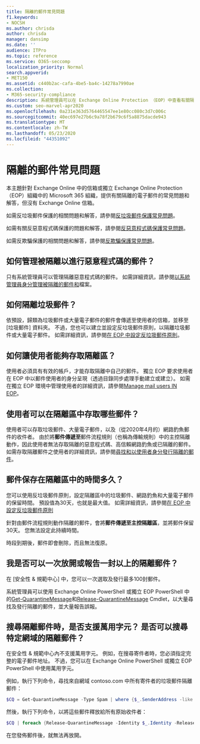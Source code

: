 ```yaml
---
title: 隔離的郵件常見問題
f1.keywords:
- NOCSH
ms.author: chrisda
author: chrisda
manager: dansimp
ms.date: ''
audience: ITPro
ms.topic: reference
ms.service: O365-seccomp
localization_priority: Normal
search.appverid:
- MET150
ms.assetid: c440b2ac-cafa-4be5-ba4c-14278a7990ae
ms.collection:
- M365-security-compliance
description: 系統管理員可以在 Exchange Online Protection （EOP）中查看有關隔離郵件的常見問題和解答。
ms.custom: seo-marvel-apr2020
ms.openlocfilehash: 0a231e363d5764465547ee1e80cc080c3d7c006c
ms.sourcegitcommit: 40ec697e27b6c9a78f2b679c6f5a8875dacde943
ms.translationtype: MT
ms.contentlocale: zh-TW
ms.lasthandoff: 05/23/2020
ms.locfileid: "44351092"
---
```

# <a name="quarantined-messages-faq"></a>隔離的郵件常見問題

本主題針對 Exchange Online 中的信箱或獨立 Exchange Online Protection （EOP）組織中的 Microsoft 365 組織，提供有關隔離的電子郵件的常見問題和解答，但沒有 Exchange Online 信箱。

如需反垃圾郵件保護的相關問題和解答，請參閱[反垃圾郵件保護常見問題](anti-spam-protection-faq.md)。

如需有關反惡意程式碼保護的問題和解答，請參閱[反惡意程式碼保護常見問題](anti-malware-protection-faq-eop.md)。

如需反欺騙保護的相關問題和解答，請參閱[反欺騙保護常見問題](anti-spoofing-protection-faq.md)。

## <a name="how-do-i-manage-messages-that-were-quarantined-for-malware"></a>如何管理被隔離以進行惡意程式碼的郵件？

只有系統管理員可以管理隔離惡意程式碼的郵件。 如需詳細資訊，請參閱[以系統管理員身分管理被隔離的郵件和](manage-quarantined-messages-and-files.md)檔案。

## <a name="how-do-i-quarantine-spam"></a>如何隔離垃圾郵件？

依預設，歸類為垃圾郵件或大量電子郵件的郵件會傳遞至使用者的信箱，並移至 [垃圾郵件] 資料夾。 不過，您也可以建立並設定反垃圾郵件原則，以隔離垃圾郵件或大量電子郵件。 如需詳細資訊，請參閱[在 EOP 中設定反垃圾郵件原則](configure-your-spam-filter-policies.md)。

## <a name="how-do-i-give-users-access-to-the-quarantine"></a>如何讓使用者能夠存取隔離區？

使用者必須具有有效的帳戶，才能存取隔離中自己的郵件。 獨立 EOP 要求使用者在 EOP 中以郵件使用者的身分呈現（透過目錄同步處理手動建立或建立）。 如需在獨立 EOP 環境中管理使用者的詳細資訊，請參閱[Manage mail users IN EOP](manage-mail-users-in-eop.md)。

## <a name="what-messages-can-end-users-access-in-quarantine"></a>使用者可以在隔離區中存取哪些郵件？

使用者可以存取垃圾郵件、大量電子郵件，以及（從2020年4月的）網路釣魚郵件的收件者。 由於將**郵件傳遞至**郵件流程規則（也稱為傳輸規則）中的主控隔離動作，因此使用者無法存取隔離的惡意程式碼、高信賴網路釣魚或已隔離的郵件。 如需存取隔離郵件之使用者的詳細資訊，請參閱[尋找和以使用者身分發行隔離的郵件](find-and-release-quarantined-messages-as-a-user.md)。

## <a name="how-long-are-messages-kept-in-the-quarantine"></a>郵件保存在隔離區中的時間多久？

您可以使用反垃圾郵件原則，設定隔離區中的垃圾郵件、網路釣魚和大量電子郵件的保留時間。 預設值為30天，也就是最大值。 如需詳細資訊，請參閱[在 EOP 中設定反垃圾郵件原則](configure-your-spam-filter-policies.md)

針對由郵件流程規則動作隔離的郵件，會將**郵件傳遞至主控隔離區**，並將郵件保留30天。 您無法設定此持續時間。

時段到期後，郵件即會刪除，而且無法復原。

## <a name="can-i-release-or-report-more-than-one-quarantined-message-at-a-time"></a>我是否可以一次放開或報告一封以上的隔離郵件？

在 [安全性 & 規範中心] 中，您可以一次選取及發行最多100封郵件。

系統管理員可以使用 Exchange Online PowerShell 或獨立 EOP PowerShell 中的[Get-QuarantineMessage](https://docs.microsoft.com/powershell/module/exchange/get-quarantinemessage)和[Release-QuarantineMessage](https://docs.microsoft.com/powershell/module/exchange/release-quarantinemessage) Cmdlet，以大量尋找及發行隔離的郵件，並大量報告誤報。

## <a name="are-wildcards-supported-when-searching-for-quarantined-messages-can-i-search-for-quarantined-messages-for-a-specific-domain"></a>搜尋隔離郵件時，是否支援萬用字元？ 是否可以搜尋特定網域的隔離郵件？

在安全性 & 規範中心內不支援萬用字元。 例如，在搜尋寄件者時，您必須指定完整的電子郵件地址。 不過，您可以在 Exchange Online PowerShell 或獨立 EOP PowerShell 中使用萬用字元。

例如，執行下列命令，尋找來自網域 contoso.com 中所有寄件者的垃圾郵件隔離郵件：

```powershell
$CQ = Get-QuarantineMessage -Type Spam | where {$_.SenderAddress -like "*@contoso.com"}
```

然後，執行下列命令，以將這些郵件釋放給所有原始收件者：

```powershell
$CQ | foreach {Release-QuarantineMessage -Identity $_.Identity -ReleaseToAll}
```

在您發佈郵件後，就無法再放開。
